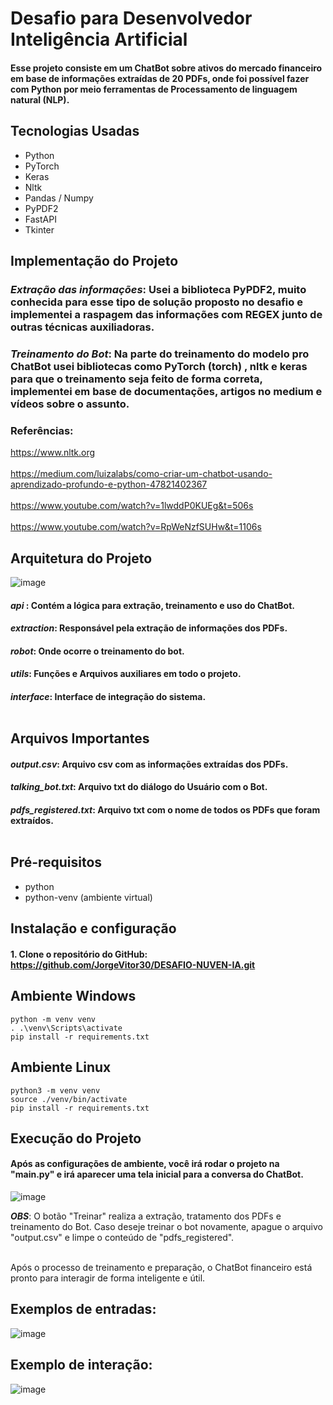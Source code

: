# Desafio para Desenvolvedor Inteligência Artificial

#### Esse projeto consiste em um ChatBot sobre ativos do mercado financeiro em base de informações extraídas de 20 PDFs, onde foi possível fazer com Python por meio ferramentas de Processamento de linguagem natural (NLP).

## Tecnologias Usadas
- Python
- PyTorch
- Keras
- Nltk
- Pandas / Numpy
- PyPDF2
- FastAPI
- Tkinter

## Implementação do Projeto
### *Extração das informações*: Usei a biblioteca PyPDF2, muito conhecida para esse tipo de solução proposto no desafio e implementei a raspagem das informações com REGEX junto de outras técnicas auxiliadoras.
### *Treinamento do Bot*: Na parte do treinamento do modelo pro ChatBot usei bibliotecas como PyTorch (torch) , nltk e keras para que o treinamento seja feito de forma correta, implementei em base de documentações, artigos no medium e vídeos sobre o assunto.

### Referências: 
https://www.nltk.org <br> <br>
https://medium.com/luizalabs/como-criar-um-chatbot-usando-aprendizado-profundo-e-python-47821402367 <br> <br>
https://www.youtube.com/watch?v=1lwddP0KUEg&t=506s <br> <br>
https://www.youtube.com/watch?v=RpWeNzfSUHw&t=1106s 



## Arquitetura do Projeto
![image](https://github.com/JorgeVitor30/DESAFIO-NUVEN-IA/assets/103287884/a47ef6ac-41e9-4587-810d-134b251755bc)


#### **_api_** : Contém a lógica para extração, treinamento e uso do ChatBot.
#### **_extraction_**: Responsável pela extração de informações dos PDFs.
#### **_robot_**: Onde ocorre o treinamento do bot.
#### **_utils_**: Funções e Arquivos auxiliares em todo o projeto.
#### **_interface_**: Interface de integração do sistema. <br> <br>

## Arquivos Importantes
#### **_output.csv_**: Arquivo csv com as informações extraídas dos PDFs.
#### **_talking_bot.txt_**: Arquivo txt do diálogo do Usuário com o Bot.
#### **_pdfs_registered.txt_**: Arquivo txt com o nome de todos os PDFs que foram extraídos. <br> <br>


## Pré-requisitos
- python 
- python-venv (ambiente virtual)
  
## Instalação e configuração
#### 1. Clone o repositório do GitHub: https://github.com/JorgeVitor30/DESAFIO-NUVEN-IA.git

## Ambiente Windows
```
python -m venv venv
. .\venv\Scripts\activate
pip install -r requirements.txt
```

## Ambiente Linux
```
python3 -m venv venv
source ./venv/bin/activate
pip install -r requirements.txt
```


## Execução do Projeto

#### Após as configurações de ambiente, você irá rodar o projeto na "main.py" e irá aparecer uma tela inicial para a conversa do ChatBot.
![image](https://github.com/JorgeVitor30/DESAFIO-NUVEN-IA/assets/103287884/44b4f237-b32d-48b6-9266-bfcccb5197f5)

**_OBS_**: O botão "Treinar" realiza a extração, tratamento dos PDFs e treinamento do Bot. Caso deseje treinar o bot novamente, apague o arquivo "output.csv" e limpe o conteúdo de "pdfs_registered". <br> <br>

Após o processo de treinamento e preparação, o ChatBot financeiro está pronto para interagir de forma inteligente e útil. <br>

## Exemplos de entradas:

![image](https://github.com/JorgeVitor30/DESAFIO-NUVEN-IA/assets/103287884/17122dbd-6e38-412f-afb8-188dbe0526bf)


## Exemplo de interação:
![image](https://github.com/JorgeVitor30/DESAFIO-NUVEN-IA/assets/103287884/d7829709-3539-47ac-b9d6-aec4380acedf)




